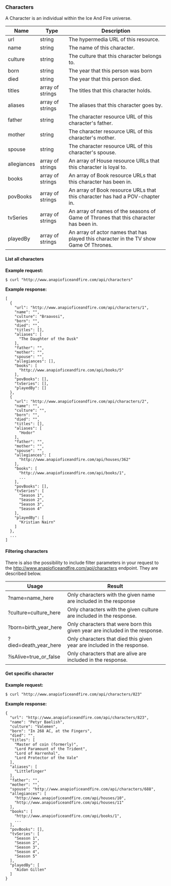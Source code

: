 <a name="characters"></a>
### Characters


A Character is an individual within the Ice And Fire universe. 


<table class="table table-bordered table-striped table-hover">
  <thead>
    <tr>
      <th>Name</th>
      <th>Type</th>
      <th>Description</th>
    </tr>
  </thead>
  <tbody>
    <tr>
      <td>url</td>
      <td>string</td>
      <td>The hypermedia URL of this resource.</td>
    </tr>
    <tr>
      <td>name</td>
      <td>string</td>
      <td>The name of this character.</td>
    </tr>
    <tr>
      <td>culture</td>
      <td>string</td>
      <td>The culture that this character belongs to.</td>
    </tr>
    <tr>
      <td>born</td>
      <td>string</td>
      <td>The year that this person was born</td>
    </tr>
    <tr>
      <td>died</td>
      <td>string</td>
      <td>The year that this person died.</td>
    </tr>
    <tr>
      <td>titles</td>
      <td>array of strings</td>
      <td>The titles that this character holds.</td>
    </tr>
    <tr>
      <td>aliases</td>
      <td>array of strings</td>
      <td>The aliases that this character goes by.</td>
    </tr>
    <tr>
      <td>father</td>
      <td>string</td>
      <td>The character resource URL of this character's father.</td>
    </tr>
    <tr>
      <td>mother</td>
      <td>string</td>
      <td>The character resource URL of this character's mother.</td>
    </tr>
    <tr>
      <td>spouse</td>
      <td>string</td>
      <td>The character resource URL of this character's spouse.</td>
    </tr>
    <tr>
      <td>allegiances</td>
      <td>array of strings</td>
      <td>An array of House resource URLs that this character is loyal to.</td>
    </tr>
    <tr>
      <td>books</td>
      <td>array of strings</td>
      <td>An array of Book resource URLs that this character has been in.</td>
    </tr>
    <tr>
      <td>povBooks</td>
      <td>array of strings</td>
      <td>An array of Book resource URLs that this character has had a POV-chapter in.</td>
    </tr>
    <tr>
      <td>tvSeries</td>
      <td>array of strings</td>
      <td>An array of names of the seasons of Game of Thrones that this character has been in.</td>
    </tr>
    <tr>
      <td>playedBy</td>
      <td>array of strings</td>
      <td>An array of actor names that has played this character in the TV show Game Of Thrones.</td>
    </tr>
  </tbody>
</table>

#### List all characters


**Example request:**
``` command-line
$ curl "http://www.anapioficeandfire.com/api/characters"
```


**Example response:**
``` command-line
[
  {
    "url": "http://www.anapioficeandfire.com/api/characters/1",
    "name": "",
    "culture": "Braavosi",
    "born": "",
    "died": "",
    "titles": [],
    "aliases": [
      "The Daughter of the Dusk"
    ],
    "father": "",
    "mother": "",
    "spouse": "",
    "allegiances": [],
    "books": [
      "http://www.anapioficeandfire.com/api/books/5"
    ],
    "povBooks": [],
    "tvSeries": [],
    "playedBy": []
  },
  {
    "url": "http://www.anapioficeandfire.com/api/characters/2",
    "name": "",
    "culture": "",
    "born": "",
    "died": "",
    "titles": [],
    "aliases": [
      "Hodor"
    ],
    "father": "",
    "mother": "",
    "spouse": "",
    "allegiances": [
      "http://www.anapioficeandfire.com/api/houses/362"
    ],
    "books": [
      "http://www.anapioficeandfire.com/api/books/1",
      ...
    ],
    "povBooks": [],
    "tvSeries": [
      "Season 1",
      "Season 2",
      "Season 3",
      "Season 4"
    ],
    "playedBy": [
      "Kristian Nairn"
    ]
  },
  ...
]
```

#### Filtering characters


There is also the possibility to include filter parameters in your request to the http://www.anapioficeandfire.com/api/characters endpoint. They are described below.

<table class="table table-bordered table-striped table-hover">
  <thead>
    <tr>
      <th>Usage</th>
      <th>Result</th>
    </tr>
  </thead>
  <tbody>
    <tr>
      <td>?name=name_here</td>
      <td>Only characters with the given name are included in the response</td>
    </tr>
    <tr>
      <td>?culture=culture_here</td>
      <td>Only characters with the given culture are included in the response.</td>
    </tr>
    <tr>
      <td>?born=birth_year_here</td>
      <td>Only characters that were born this given year are included in the response.</td>
    </tr>
    <tr>
      <td>?died=death_year_here</td>
      <td>Only characters that died this given year are included in the response.</td>
    </tr>
    <tr>
      <td>?isAlive=true_or_false</td>
      <td>Only characters that are alive are included in the response.</td>
    </tr>
  </tbody>
</table>

#### Get specific character


**Example request:**
``` command-line
$ curl "http://www.anapioficeandfire.com/api/characters/823"
```

**Example response:**
``` command-line
{
  "url": "http://www.anapioficeandfire.com/api/characters/823",
  "name": "Petyr Baelish",
  "culture": "Valemen",
  "born": "In 268 AC, at the Fingers",
  "died": "",
  "titles": [
    "Master of coin (formerly)",
    "Lord Paramount of the Trident",
    "Lord of Harrenhal",
    "Lord Protector of the Vale"
  ],
  "aliases": [
    "Littlefinger"
  ],
  "father": "",
  "mother": "",
  "spouse": "http://www.anapioficeandfire.com/api/characters/688",
  "allegiances": [
    "http://www.anapioficeandfire.com/api/houses/10",
    "http://www.anapioficeandfire.com/api/houses/11"
  ],
  "books": [
    "http://www.anapioficeandfire.com/api/books/1",
    ...
  ],
  "povBooks": [],
  "tvSeries": [
    "Season 1",
    "Season 2",
    "Season 3",
    "Season 4",
    "Season 5"
  ],
  "playedBy": [
    "Aidan Gillen"
  ]
}
```
